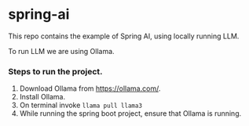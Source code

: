 # spring-ai

This repo contains the example of Spring AI, using locally running LLM.

To run LLM we are using Ollama. 

### Steps to run the project.
1. Download Ollama from https://ollama.com/.
2. Install Ollama.
3. On terminal invoke `llama pull llama3`
4. While running the spring boot project, ensure that Ollama is running.